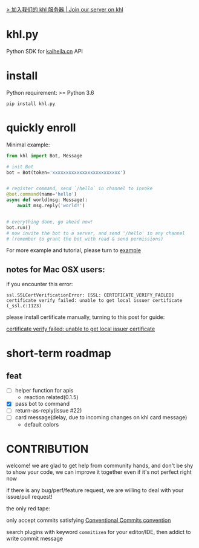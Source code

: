 [> 加入我们的 khl 服务器 | Join our server on khl](https://kaihei.co/JJE0Es)

# khl.py

Python SDK for [kaiheila.cn](https://www.kaiheila.cn/) API

# install

Python requirement: >= Python 3.6

```shell
pip install khl.py
```

# quickly enroll

Minimal example:

```python
from khl import Bot, Message

# init Bot
bot = Bot(token='xxxxxxxxxxxxxxxxxxxxxxxxx')


# register command, send `/hello` in channel to invoke
@bot.command(name='hello')
async def world(msg: Message):
    await msg.reply('world!')


# everything done, go ahead now!
bot.run()
# now invite the bot to a server, and send '/hello' in any channel
# (remember to grant the bot with read & send permissions)
```

For more example and tutorial, please turn to [example](./example)

## notes for Mac OSX users:

if you encounter this error:

```
ssl.SSLCertVerificationError: [SSL: CERTIFICATE_VERIFY_FAILED] certificate verify failed: unable to get local issuer certificate (_ssl.c:1123)
```

please install certificate manually, turning to this post for guide:

[certificate verify failed: unable to get local issuer certificate](https://stackoverflow.com/a/58525755)

# short-term roadmap

## feat

- [ ] helper function for apis
    - reaction related(0.1.5)
- [x] pass bot to command
- [ ] return-as-reply(issue #22)
- [ ] card message(delay, due to incoming changes on khl card message)
    - default colors

# CONTRIBUTION

welcome! we are glad to get help from community hands, and don't be shy to show your code, we can improve it together
even if it's not perfect right now

if there is any bug/perf/feature request, we are willing to deal with your issue/pull request!

the only red tape:

only accept commits satisfying [Conventional Commits convention](https://github.com/commitizen/cz-cli)

search plugins with keyword `commitizen` for your editor/IDE, then addict to write commit message